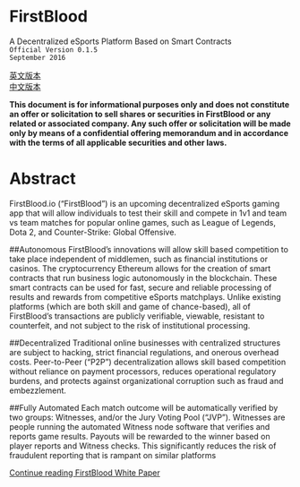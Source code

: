 # FirstBlood

A Decentralized eSports Platform Based on Smart Contracts <br>
`Official Version 0.1.5` <br>
`September 2016` <br>

[英文版本](FirstBlood_White_Paper.pdf) <br>
[中文版本](FirstBlood_White_Paper_CN.pdf) <br>


__This document is for informational purposes only and does not constitute an offer or solicitation to sell shares or securities in FirstBlood or any related or associated company. Any such offer or solicitation will be made only by means of a confidential offering memorandum and in accordance with the terms of all applicable securities and other laws.__

# Abstract

FirstBlood.io (“FirstBlood”) is an upcoming decentralized eSports gaming app that will allow individuals to test their skill and compete in 1v1 and team vs team matches for popular online games, such as League of Legends, Dota 2, and Counter-Strike: Global Offensive.

##Autonomous
FirstBlood’s innovations will allow skill based competition to take place independent of middlemen, such as financial institutions or casinos. The cryptocurrency Ethereum allows for the creation of smart contracts that run business logic autonomously in the blockchain. These smart contracts can be used for fast, secure and reliable processing of results and rewards from competitive eSports matchplays. Unlike existing platforms (which are both skill and game of chance-based), all of FirstBlood’s transactions are publicly verifiable, viewable, resistant to counterfeit, and not subject to the risk of institutional processing.

##Decentralized
Traditional online businesses with centralized structures are subject to hacking, strict financial regulations, and onerous overhead costs. Peer-to-Peer (“P2P”) decentralization allows skill based competition without reliance on payment processors, reduces operational regulatory burdens, and protects against organizational corruption such as fraud and embezzlement.

##Fully Automated
Each match outcome will be automatically verified by two groups: Witnesses, and/or the Jury Voting Pool (“JVP”). Witnesses are people running the automated Witness node software that verifies and reports game results. Payouts will be rewarded to the winner based on player reports and Witness checks. This significantly reduces the risk of fraudulent reporting that is rampant on similar platforms


[Continue reading FirstBlood White Paper](FirstBlood_White_Paper.pdf)
